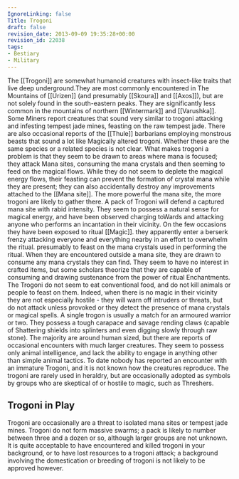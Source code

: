 ```yaml
---
IgnoreLinking: false
Title: Trogoni
draft: false
revision_date: 2013-09-09 19:35:28+00:00
revision_id: 22038
tags:
- Bestiary
- Military
---
```


The [[Trogoni]] are somewhat humanoid creatures with insect-like traits that live deep underground.They are most commonly encountered in The Mountains of [[Urizen]] (and presumably [[Skoura]] and [[Axos]]), but are not solely found in the south-eastern peaks. They are significantly less common in the mountains of northern [[Wintermark]] and [[Varushka]]. Some Miners report creatures that sound very similar to trogoni attacking and infesting tempest jade mines, feasting on the raw tempest jade. There are also occasional reports of the [[Thule]] barbarians employing monstrous beasts that sound a lot like Magically altered trogoni. Whether these are the same species or a related species is not clear.
What makes trogoni a problem is that they seem to be drawn to areas where mana is focused; they attack Mana sites, consuming the mana crystals and then seeming to feed on the magical flows. While they do not seem to deplete the magical energy flows, their feasting can prevent the formation of crystal mana while they are present; they can also accidentally destroy any improvements attached to the [[Mana site]]. The more powerful the mana site, the more trogoni are likely to gather there. A pack of Trogoni will defend a captured mana site with rabid intensity.
They seem to possess a natural sense for magical energy, and have been observed charging toWards and attacking anyone who performs an incantation in their vicinity. On the few occasions they have been exposed to ritual [[Magic]]. they apparently enter a berserk frenzy attacking everyone and everything nearby in an effort to overwhelm the ritual. presumably to feast on the mana crystals used in performing the ritual.  When they are encountered outside a mana site, they are drawn to consume any mana crystals they can find. They seem to have no interest in crafted items, but some scholars theorize that they are capable of consuming and drawing sustenance from the power of ritual Enchantments.
The Trogoni do not seem to eat conventional food, and do not kill animals or people to feast on them. Indeed, when there is no magic in their vicinity they are not especially hostile - they will warn off intruders or threats, but do not attack unless provoked or they detect the presence of mana crystals or magical spells.
A single trogon is usually a match for an armoured warrior or two. They possess a tough carapace and savage rending claws (capable of Shattering shields into splinters and even digging slowly through raw stone). The majority are around human sized, but there are reports of occasional encounters with much larger creatures. They seem to possess only animal intelligence, and lack the ability to engage in anything other than simple animal tactics. To date nobody has reported an encounter with an immature Trogoni, and it is not known how the creatures reproduce.
The trogoni are rarely used in heraldry, but are occasionally adopted as symbols by groups who are skeptical of or hostile to magic, such as Threshers. 
## Trogoni in Play
Trogoni are occasionally are a threat to isolated mana sites or tempest jade mines. Trogoni do not form massive swarms; a pack is likely to number between three and a dozen or so, although larger groups are not unknown. It is quite acceptable to have encountered and killed trogoni in your background, or to have lost resources to a trogoni attack; a background involving the domestication or breeding of trogoni is not likely to be approved however.